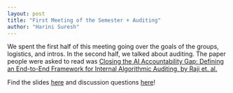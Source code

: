 ```yaml
---
layout: post
title: "First Meeting of the Semester + Auditing"
author: "Harini Suresh"
---
```


We spent the first half of this meeting going over the goals of the groups, logistics, and intros. In the second half, we talked about auditing. The paper people were asked to read was [Closing the AI Accountability Gap: Defining an End-to-End Framework for Internal Algorithmic Auditing, by Raji et. al.](https://arxiv.org/pdf/2001.00973.pdf)

Find the slides [here](https://docs.google.com/presentation/d/1EAZIAop5TlgeiJ8pUZfDuH21L3FtHroVrKw3ZABb5wU/edit?usp=sharing) and discussion questions [here](https://docs.google.com/document/d/1Y1s0_zB1fwwO0jkaAY_Dn0pw92zzfrKOBVPkbf85nWY/edit?usp=sharing)!

